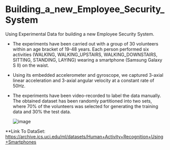 # Building_a_new_Employee_Security_System

Using Experimental Data for building a new Employee Security System. 

* The experiments have been carried out with a group of 30 volunteers within an age bracket of 19-48 years. Each person performed six activities (WALKING,  WALKING_UPSTAIRS, WALKING_DOWNSTAIRS, SITTING, STANDING, LAYING) wearing a smartphone (Samsung Galaxy S II) on the waist. 

* Using its embedded accelerometer and gyroscope, we captured 3-axial linear acceleration and 3-axial angular velocity at a constant rate of 50Hz. 

* The experiments have been video-recorded to label the data manually. The obtained dataset has been randomly partitioned into two sets, where 70% of the volunteers was selected for generating the training data and 30% the test data. 

    ![image](https://www.acesecurity.co.uk/hubfs/keyless_entry_for_business-.jpg)


**Link To DataSet: 
  https://archive.ics.uci.edu/ml/datasets/Human+Activity+Recognition+Using+Smartphones
